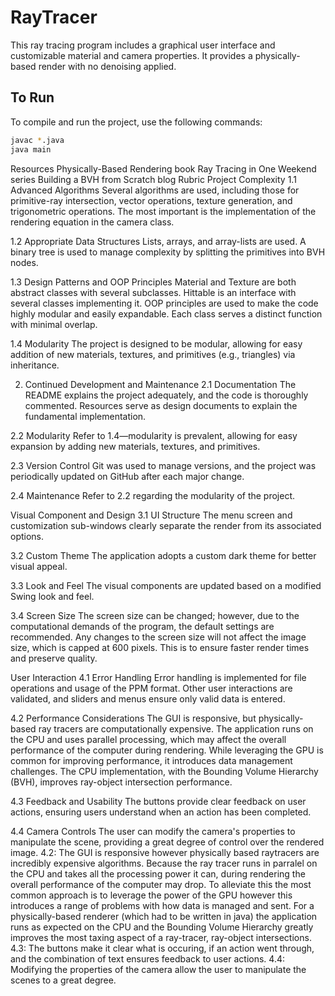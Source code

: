 # RayTracer

This ray tracing program includes a graphical user interface and customizable material and camera properties. It provides a physically-based render with no denoising applied.

## To Run
To compile and run the project, use the following commands:

```bash
javac *.java
java main
```
Resources
Physically-Based Rendering book
Ray Tracing in One Weekend series
Building a BVH from Scratch blog
Rubric
Project Complexity
1.1 Advanced Algorithms
Several algorithms are used, including those for primitive-ray intersection, vector operations, texture generation, and trigonometric operations. The most important is the implementation of the rendering equation in the camera class.

1.2 Appropriate Data Structures
Lists, arrays, and array-lists are used. A binary tree is used to manage complexity by splitting the primitives into BVH nodes.

1.3 Design Patterns and OOP Principles
Material and Texture are both abstract classes with several subclasses.
Hittable is an interface with several classes implementing it.
OOP principles are used to make the code highly modular and easily expandable. Each class serves a distinct function with minimal overlap.

1.4 Modularity
The project is designed to be modular, allowing for easy addition of new materials, textures, and primitives (e.g., triangles) via inheritance.

2. Continued Development and Maintenance
2.1 Documentation
The README explains the project adequately, and the code is thoroughly commented. Resources serve as design documents to explain the fundamental implementation.

2.2 Modularity
Refer to 1.4—modularity is prevalent, allowing for easy expansion by adding new materials, textures, and primitives.

2.3 Version Control
Git was used to manage versions, and the project was periodically updated on GitHub after each major change.

2.4 Maintenance
Refer to 2.2 regarding the modularity of the project.

Visual Component and Design 
3.1 UI Structure
The menu screen and customization sub-windows clearly separate the render from its associated options.

3.2 Custom Theme
The application adopts a custom dark theme for better visual appeal.

3.3 Look and Feel
The visual components are updated based on a modified Swing look and feel.

3.4 Screen Size
The screen size can be changed; however, due to the computational demands of the program, the default settings are recommended. Any changes to the screen size will not affect the image size, which is capped at 600 pixels. This is to ensure faster render times and preserve quality.

User Interaction
4.1 Error Handling
Error handling is implemented for file operations and usage of the PPM format. Other user interactions are validated, and sliders and menus ensure only valid data is entered.

4.2 Performance Considerations
The GUI is responsive, but physically-based ray tracers are computationally expensive. The application runs on the CPU and uses parallel processing, which may affect the overall performance of the computer during rendering. While leveraging the GPU is common for improving performance, it introduces data management challenges. The CPU implementation, with the Bounding Volume Hierarchy (BVH), improves ray-object intersection performance.

4.3 Feedback and Usability
The buttons provide clear feedback on user actions, ensuring users understand when an action has been completed.

4.4 Camera Controls
The user can modify the camera's properties to manipulate the scene, providing a great degree of control over the rendered image.        4.2:
            The GUI is responsive however physically based raytracers are incredibly expensive algorithms. Because the ray tracer runs in parralel on the CPU and takes all the processing
            power it can, during rendering the overall performance of the computer may drop. To alleviate this the most common approach is to leverage the power of the GPU however this
            introduces a range of problems with how data is managed and sent. For a physically-based renderer (which had to be written in java) the application runs as expected on the CPU 
            and the Bounding Volume Hierarchy greatly improves the most taxing aspect of a ray-tracer, ray-object intersections.
        4.3: 
            The buttons make it clear what is occuring, if an action went through, and the combination of text ensures feedback to user actions.
        4.4: 
            Modifying the properties of the camera allow the user to manipulate the scenes to a great degree. 
        
